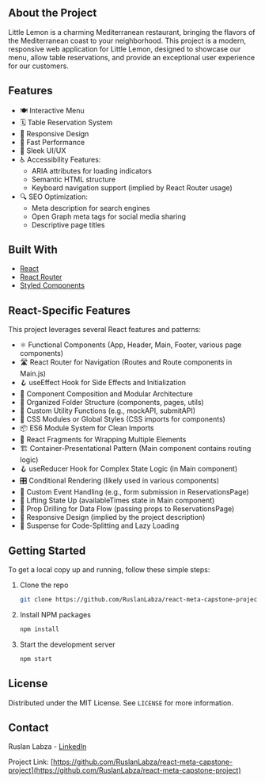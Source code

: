 ## About the Project

Little Lemon is a charming Mediterranean restaurant, bringing the flavors of the Mediterranean coast to your neighborhood. This project is a modern, responsive web application for Little Lemon, designed to showcase our menu, allow table reservations, and provide an exceptional user experience for our customers.

## Features

- 🍽️ Interactive Menu
- 🗓️ Table Reservation System
- 📱 Responsive Design
- 🚀 Fast Performance
- 🎨 Sleek UI/UX
- ♿ Accessibility Features:
  - ARIA attributes for loading indicators
  - Semantic HTML structure
  - Keyboard navigation support (implied by React Router usage)
- 🔍 SEO Optimization:
  - Meta description for search engines
  - Open Graph meta tags for social media sharing
  - Descriptive page titles

## Built With

- [React](https://reactjs.org/)
- [React Router](https://reactrouter.com/)
- [Styled Components](https://styled-components.com/)

## React-Specific Features

This project leverages several React features and patterns:

- ⚛️ Functional Components (App, Header, Main, Footer, various page components)
- 🛣️ React Router for Navigation (Routes and Route components in Main.js)
- 🪝 useEffect Hook for Side Effects and Initialization
- 🧩 Component Composition and Modular Architecture
- 📁 Organized Folder Structure (components, pages, utils)
- 🔄 Custom Utility Functions (e.g., mockAPI, submitAPI)
- 🎨 CSS Modules or Global Styles (CSS imports for components)
- 📦 ES6 Module System for Clean Imports
- 🔧 React Fragments for Wrapping Multiple Elements
- 🏗️ Container-Presentational Pattern (Main component contains routing logic)
- 🪝 useReducer Hook for Complex State Logic (in Main component)
- 🎛️ Conditional Rendering (likely used in various components)
- 🔁 Custom Event Handling (e.g., form submission in ReservationsPage)
- 🔄 Lifting State Up (availableTimes state in Main component)
- 🧩 Prop Drilling for Data Flow (passing props to ReservationsPage)
- 📱 Responsive Design (implied by the project description)
- 🔁 Suspense for Code-Splitting and Lazy Loading

## Getting Started

To get a local copy up and running, follow these simple steps:

1. Clone the repo
   ```sh
   git clone https://github.com/RuslanLabza/react-meta-capstone-project
   ```
2. Install NPM packages
   ```sh
   npm install
   ```
3. Start the development server
   ```sh
   npm start
   ```

## License

Distributed under the MIT License. See `LICENSE` for more information.

## Contact

Ruslan Labza - [LinkedIn](https://www.linkedin.com/in/ruslanlabza)

Project Link: [https://github.com/RuslanLabza/react-meta-capstone-project](https://github.com/RuslanLabza/react-meta-capstone-project)
